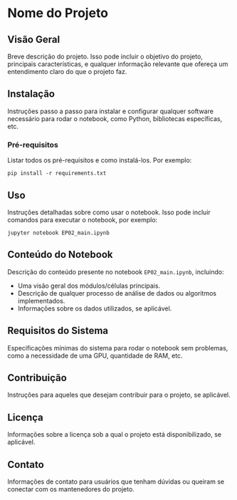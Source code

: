 
# Nome do Projeto

## Visão Geral
Breve descrição do projeto. Isso pode incluir o objetivo do projeto, principais características, e qualquer informação relevante que ofereça um entendimento claro do que o projeto faz.

## Instalação
Instruções passo a passo para instalar e configurar qualquer software necessário para rodar o notebook, como Python, bibliotecas específicas, etc.

### Pré-requisitos
Listar todos os pré-requisitos e como instalá-los. Por exemplo:
```
pip install -r requirements.txt
```

## Uso
Instruções detalhadas sobre como usar o notebook. Isso pode incluir comandos para executar o notebook, por exemplo:
```
jupyter notebook EP02_main.ipynb
```

## Conteúdo do Notebook
Descrição do conteúdo presente no notebook `EP02_main.ipynb`, incluindo:
- Uma visão geral dos módulos/células principais.
- Descrição de qualquer processo de análise de dados ou algoritmos implementados.
- Informações sobre os dados utilizados, se aplicável.

## Requisitos do Sistema
Especificações mínimas do sistema para rodar o notebook sem problemas, como a necessidade de uma GPU, quantidade de RAM, etc.

## Contribuição
Instruções para aqueles que desejam contribuir para o projeto, se aplicável.

## Licença
Informações sobre a licença sob a qual o projeto está disponibilizado, se aplicável.

## Contato
Informações de contato para usuários que tenham dúvidas ou queiram se conectar com os mantenedores do projeto.
